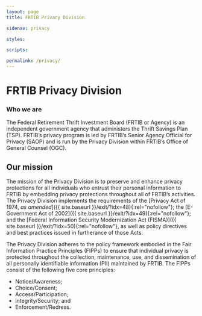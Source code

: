 ```yaml
---
layout: page
title: FRTIB Privacy Division

sidenav: privacy

styles:

scripts:

permalink: /privacy/
---
```

# FRTIB Privacy Division

### Who we are

The Federal Retirement Thrift Investment Board (FRTIB or Agency) is an independent government agency that administers the Thrift Savings Plan (TSP). FRTIB’s privacy program is led by FRTIB’s Senior Agency Official for Privacy (SAOP) and is run by the Privacy Division within FRTIB’s Office of General Counsel (OGC).

## Our mission

The mission of the Privacy Division is to preserve and enhance privacy protections for all individuals who entrust their personal information to FRTIB by embedding privacy protections throughout all of FRTIB’s activities. The Privacy Division implements the requirements of the [Privacy Act of 1974, *as amended*]({{ site.baseurl }}/exit/?idx=48){:rel="nofollow"}; the [E-Government Act of 2002]({{ site.baseurl }}/exit/?idx=49){:rel="nofollow"}; and the [Federal Information Security Modernization Act (FISMA)]({{ site.baseurl }}/exit/?idx=50){:rel="nofollow"}, as well as policy directives and best practices issued in furtherance of those Acts.

The Privacy Division adheres to the policy framework embodied in the Fair Information Practice Principles (FIPPs) to ensure that individual privacy is protected throughout the collection, maintenance, use, and dissemination of all personally identifiable information (PII) maintained by FRTIB. The FIPPs consist of the following five core principles:

- Notice/Awareness;
- Choice/Consent;
- Access/Participation;
- Integrity/Security; and
- Enforcement/Redress.

<!-- CONTENT END -->
